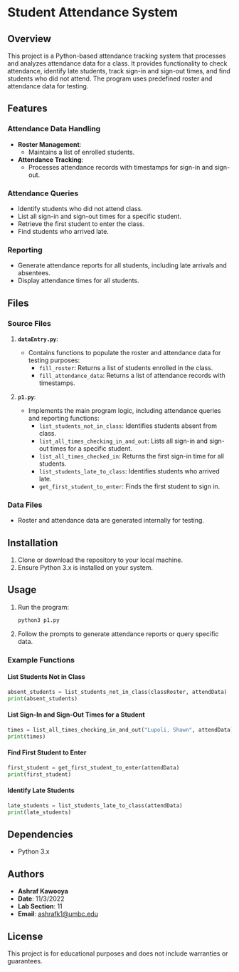 
# Student Attendance System

## Overview
This project is a Python-based attendance tracking system that processes and analyzes attendance data for a class. It provides functionality to check attendance, identify late students, track sign-in and sign-out times, and find students who did not attend. The program uses predefined roster and attendance data for testing.

## Features

### Attendance Data Handling
- **Roster Management**:
  - Maintains a list of enrolled students.
- **Attendance Tracking**:
  - Processes attendance records with timestamps for sign-in and sign-out.

### Attendance Queries
- Identify students who did not attend class.
- List all sign-in and sign-out times for a specific student.
- Retrieve the first student to enter the class.
- Find students who arrived late.

### Reporting
- Generate attendance reports for all students, including late arrivals and absentees.
- Display attendance times for all students.

## Files

### Source Files
1. **`dataEntry.py`**:
   - Contains functions to populate the roster and attendance data for testing purposes:
     - `fill_roster`: Returns a list of students enrolled in the class.
     - `fill_attendance_data`: Returns a list of attendance records with timestamps.

2. **`p1.py`**:
   - Implements the main program logic, including attendance queries and reporting functions:
     - `list_students_not_in_class`: Identifies students absent from class.
     - `list_all_times_checking_in_and_out`: Lists all sign-in and sign-out times for a specific student.
     - `list_all_times_checked_in`: Returns the first sign-in time for all students.
     - `list_students_late_to_class`: Identifies students who arrived late.
     - `get_first_student_to_enter`: Finds the first student to sign in.

### Data Files
- Roster and attendance data are generated internally for testing.

## Installation

1. Clone or download the repository to your local machine.
2. Ensure Python 3.x is installed on your system.

## Usage

1. Run the program:
   ```bash
   python3 p1.py
   ```
2. Follow the prompts to generate attendance reports or query specific data.

### Example Functions

#### List Students Not in Class
```python
absent_students = list_students_not_in_class(classRoster, attendData)
print(absent_students)
```

#### List Sign-In and Sign-Out Times for a Student
```python
times = list_all_times_checking_in_and_out("Lupoli, Shawn", attendData)
print(times)
```

#### Find First Student to Enter
```python
first_student = get_first_student_to_enter(attendData)
print(first_student)
```

#### Identify Late Students
```python
late_students = list_students_late_to_class(attendData)
print(late_students)
```

## Dependencies
- Python 3.x

## Authors
- **Ashraf Kawooya**
- **Date**: 11/3/2022
- **Lab Section**: 11
- **Email**: ashrafk1@umbc.edu

## License
This project is for educational purposes and does not include warranties or guarantees.
